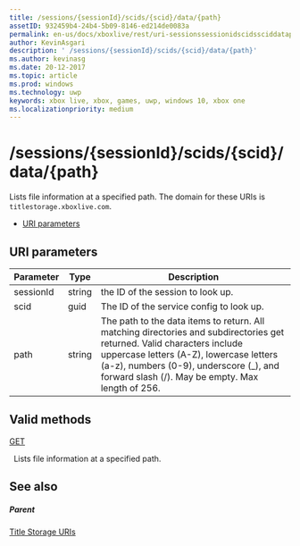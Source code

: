 ```yaml
---
title: /sessions/{sessionId}/scids/{scid}/data/{path}
assetID: 932459b4-24b4-5b09-8146-ed214de0083a
permalink: en-us/docs/xboxlive/rest/uri-sessionssessionidscidssciddatapath.html
author: KevinAsgari
description: ' /sessions/{sessionId}/scids/{scid}/data/{path}'
ms.author: kevinasg
ms.date: 20-12-2017
ms.topic: article
ms.prod: windows
ms.technology: uwp
keywords: xbox live, xbox, games, uwp, windows 10, xbox one
ms.localizationpriority: medium
---
```



# /sessions/{sessionId}/scids/{scid}/data/{path}
Lists file information at a specified path. 
The domain for these URIs is `titlestorage.xboxlive.com`.
 
  * [URI parameters](#ID4EV)
 
<a id="ID4EV"></a>

 
## URI parameters
 
| Parameter| Type| Description| 
| --- | --- | --- | 
| sessionId| string| the ID of the session to look up.| 
| scid| guid| The ID of the service config to look up.| 
| path| string| The path to the data items to return. All matching directories and subdirectories get returned. Valid characters include uppercase letters (A-Z), lowercase letters (a-z), numbers (0-9), underscore (_), and forward slash (/). May be empty. Max length of 256.| 
  
<a id="ID4EFC"></a>

 
## Valid methods

[GET](uri-sessionssessionidscidssciddatapath-get.md)

&nbsp;&nbsp;Lists file information at a specified path.
 
<a id="ID4EPC"></a>

 
## See also
 
<a id="ID4ERC"></a>

 
##### Parent 

[Title Storage URIs](atoc-reference-storagev2.md)

   